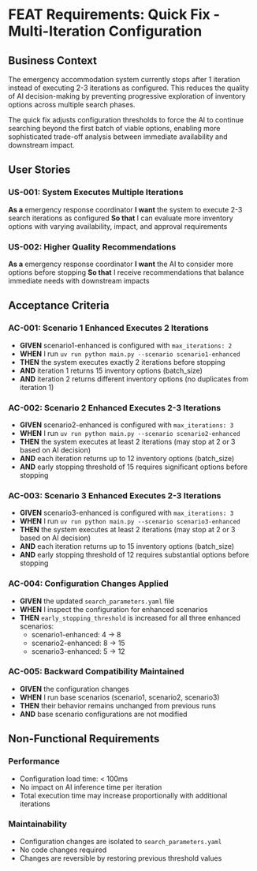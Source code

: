 # FEAT Requirements: Quick Fix - Multi-Iteration Configuration

## Business Context
The emergency accommodation system currently stops after 1 iteration instead of executing 2-3 iterations as configured. This reduces the quality of AI decision-making by preventing progressive exploration of inventory options across multiple search phases.

The quick fix adjusts configuration thresholds to force the AI to continue searching beyond the first batch of viable options, enabling more sophisticated trade-off analysis between immediate availability and downstream impact.

## User Stories

### US-001: System Executes Multiple Iterations
**As a** emergency response coordinator
**I want** the system to execute 2-3 search iterations as configured
**So that** I can evaluate more inventory options with varying availability, impact, and approval requirements

### US-002: Higher Quality Recommendations
**As a** emergency response coordinator
**I want** the AI to consider more options before stopping
**So that** I receive recommendations that balance immediate needs with downstream impacts

## Acceptance Criteria

### AC-001: Scenario 1 Enhanced Executes 2 Iterations
- **GIVEN** scenario1-enhanced is configured with `max_iterations: 2`
- **WHEN** I run `uv run python main.py --scenario scenario1-enhanced`
- **THEN** the system executes exactly 2 iterations before stopping
- **AND** iteration 1 returns 15 inventory options (batch_size)
- **AND** iteration 2 returns different inventory options (no duplicates from iteration 1)

### AC-002: Scenario 2 Enhanced Executes 2-3 Iterations
- **GIVEN** scenario2-enhanced is configured with `max_iterations: 3`
- **WHEN** I run `uv run python main.py --scenario scenario2-enhanced`
- **THEN** the system executes at least 2 iterations (may stop at 2 or 3 based on AI decision)
- **AND** each iteration returns up to 12 inventory options (batch_size)
- **AND** early stopping threshold of 15 requires significant options before stopping

### AC-003: Scenario 3 Enhanced Executes 2-3 Iterations
- **GIVEN** scenario3-enhanced is configured with `max_iterations: 3`
- **WHEN** I run `uv run python main.py --scenario scenario3-enhanced`
- **THEN** the system executes at least 2 iterations (may stop at 2 or 3 based on AI decision)
- **AND** each iteration returns up to 15 inventory options (batch_size)
- **AND** early stopping threshold of 12 requires substantial options before stopping

### AC-004: Configuration Changes Applied
- **GIVEN** the updated `search_parameters.yaml` file
- **WHEN** I inspect the configuration for enhanced scenarios
- **THEN** `early_stopping_threshold` is increased for all three enhanced scenarios:
  - scenario1-enhanced: 4 → 8
  - scenario2-enhanced: 8 → 15
  - scenario3-enhanced: 5 → 12

### AC-005: Backward Compatibility Maintained
- **GIVEN** the configuration changes
- **WHEN** I run base scenarios (scenario1, scenario2, scenario3)
- **THEN** their behavior remains unchanged from previous runs
- **AND** base scenario configurations are not modified

## Non-Functional Requirements

### Performance
- Configuration load time: < 100ms
- No impact on AI inference time per iteration
- Total execution time may increase proportionally with additional iterations

### Maintainability
- Configuration changes are isolated to `search_parameters.yaml`
- No code changes required
- Changes are reversible by restoring previous threshold values
